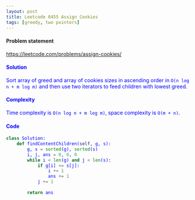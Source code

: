 ```yaml
---
layout: post
title: Leetcode 0455 Assign Cookies
tags: [greedy, two pointers]
---
```


#### Problem statement

<a href="https://leetcode.com/problems/assign-cookies/"> <font color = blue>https://leetcode.com/problems/assign-cookies/

#### Solution
Sort array of greed and array of cookies sizes in ascending order in `O(n log n + m log m)` and then use two iterators to feed children with lowest greed. 

#### Complexity
Time complexity is `O(n log n + m log m)`, space complexity is `O(m + n)`.

#### Code
```python
class Solution:
    def findContentChildren(self, g, s):
        g, s = sorted(g), sorted(s)
        i, j, ans = 0, 0, 0
        while i < len(g) and j < len(s):
            if g[i] <= s[j]:
                i += 1
                ans += 1
            j += 1
        
        return ans
```

